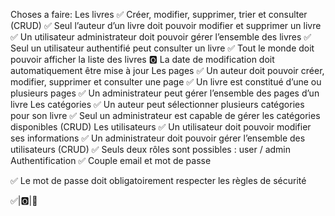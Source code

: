 Choses a faire:
Les livres
✅ Créer, modifier, supprimer, trier et consulter (CRUD)
✅ Seul l’auteur d’un livre doit pouvoir modifier et supprimer un livre
✅ Un utilisateur administrateur doit pouvoir gérer l’ensemble des livres
✅ Seul un utilisateur authentifié peut consulter un livre
✅ Tout le monde doit pouvoir afficher la liste des livres
🅾️ La date de modification doit automatiquement être mise à jour
Les pages
✅ Un auteur doit pouvoir créer, modifier, supprimer et consulter une page
✅ Un livre est constitué d’une ou plusieurs pages
✅ Un administrateur peut gérer l’ensemble des pages d’un livre
Les catégories
✅ Un auteur peut sélectionner plusieurs catégories pour son livre
✅ Seul un administrateur est capable de gérer les catégories disponibles (CRUD)
Les utilisateurs
✅ Un utilisateur doit pouvoir modifier ses informations
✅ Un administrateur doit pouvoir gérer l’ensemble des utilisateurs (CRUD)
✅ Seuls deux rôles sont possibles : user / admin
Authentification
✅ Couple email et mot de passe

✅ Le mot de passe doit obligatoirement respecter les règles de sécurité

✅|🅾️|🔄